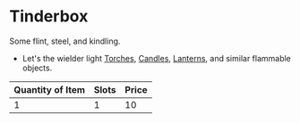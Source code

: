 # Tinderbox

Some flint, steel, and kindling.

- Let's the wielder light [Torches](../1%20Coin/Torch.md), [Candles](Candle.md), [Lanterns](../25%20Coins/Lantern.md), and similar flammable objects.

| Quantity of Item |  Slots | Price |
| ---------------- | ------ | ----- |
| 1                | 1      | 10    |
